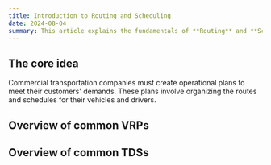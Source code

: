 ```yaml
---
title: Introduction to Routing and Scheduling
date: 2024-08-04
summary: This article explains the fundamentals of **Routing** and **Scheduling**. 
---
```


## The core idea
Commercial transportation companies must create operational plans to meet their customers' demands. These plans involve organizing the routes and schedules for their vehicles and drivers. 

## Overview of common VRPs

## Overview of common TDSs



